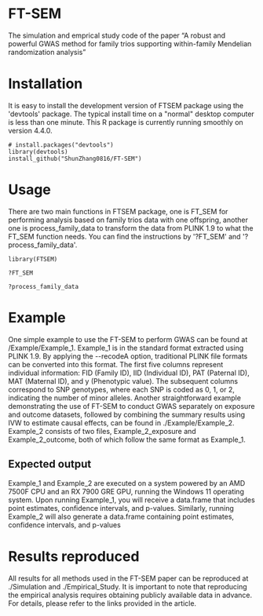 # FT-SEM
The simulation and emprical study code of the paper “A robust and powerful GWAS method for family trios supporting within-family Mendelian randomization analysis”


# Installation
It is easy to install the development version of FTSEM package using the 'devtools' package. The typical install time on a "normal" desktop computer is less than one minute. This R package is currently running smoothly on version 4.4.0.
```
# install.packages("devtools")
library(devtools)
install_github("ShunZhang0816/FT-SEM")
```
# Usage
There are two main functions in FTSEM package, one is FT_SEM for performing analysis based on family trios data with one offspring, another one is process_family_data to transform the data from PLINK 1.9 to what the FT_SEM function needs. You can find the instructions by '?FT_SEM' and '?process_family_data'.
```
library(FTSEM)

?FT_SEM

?process_family_data
```

# Example
One simple example to use the FT-SEM to perform GWAS can be found at /Example/Example_1.
Example_1 is in the standard format extracted using PLINK 1.9. By applying the --recodeA option, traditional PLINK file formats can be converted into this format. The first five columns represent individual information: FID (Family ID), IID (Individual ID), PAT (Paternal ID), MAT (Maternal ID), and y (Phenotypic value). The subsequent columns correspond to SNP genotypes, where each SNP is coded as 0, 1, or 2, indicating the number of minor alleles.
Another straightforward example demonstrating the use of FT-SEM to conduct GWAS separately on exposure and outcome datasets, followed by combining the summary results using IVW to estimate causal effects, can be found in ./Example/Example_2.
Example_2 consists of two files, Example_2_exposure and Example_2_outcome, both of which follow the same format as Example_1.

## Expected output
Example_1 and Example_2 are executed on a system powered by an AMD 7500F CPU and an RX 7900 GRE GPU, running the Windows 11 operating system. Upon running Example_1, you will receive a data.frame that includes point estimates, confidence intervals, and p-values. Similarly, running Example_2 will also generate a data.frame containing point estimates, confidence intervals, and p-values


# Results reproduced
All results for all methods used in the FT-SEM paper can be reproduced at ./Simulation and ./Empirical_Study. It is important to note that reproducing the empirical analysis requires obtaining publicly available data in advance. For details, please refer to the links provided in the article.
